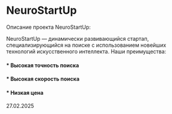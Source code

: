 # NeuroStartUp
Описание проекта NeuroStartUp:

NeuroStartUp — динамически развивающийся стартап, специализирующийся на поиске с использованием новейших технологий искусственного интеллекта. Наши преимущества:

#### * Высокая точность поиска
#### * Высокая скорость поиска
#### * Низкая цена

27.02.2025